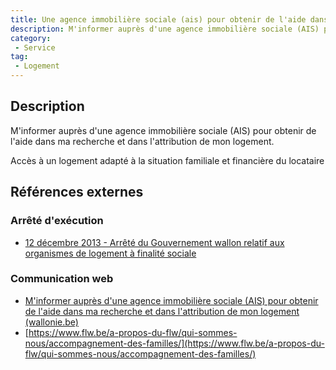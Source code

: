 ```yaml
---
title: Une agence immobilière sociale (ais) pour obtenir de l'aide dans ma recherche et dans l'attribution de mon logement
description: M'informer auprès d'une agence immobilière sociale (AIS) pour obtenir de l'aide dans ma recherche et dans l'attribution de mon logement
category: 
 - Service
tag: 
 - Logement
---
```


## Description

M'informer auprès d'une agence immobilière sociale (AIS) pour obtenir de l'aide dans ma recherche et dans l'attribution de mon logement.

Accès à un logement adapté à la situation familiale et financière du locataire  

## Références externes 

### Arrêté d'exécution

- [12 décembre 2013 - Arrêté du Gouvernement wallon relatif aux organismes de logement à finalité sociale](https://wallex.wallonie.be/eli/arrete/2013/12/12/2013207320/2023/03/24)
### Communication web

- [M'informer auprès d'une agence immobilière sociale (AIS) pour obtenir de l'aide dans ma recherche et dans l'attribution de mon logement (wallonie.be)](https://www.wallonie.be/fr/demarches/minformer-aupres-dune-agence-immobiliere-sociale-ais-pour-obtenir-de-laide-dans-ma-recherche-et-dans)
- [https://www.flw.be/a-propos-du-flw/qui-sommes-nous/accompagnement-des-familles/](https://www.flw.be/a-propos-du-flw/qui-sommes-nous/accompagnement-des-familles/)


